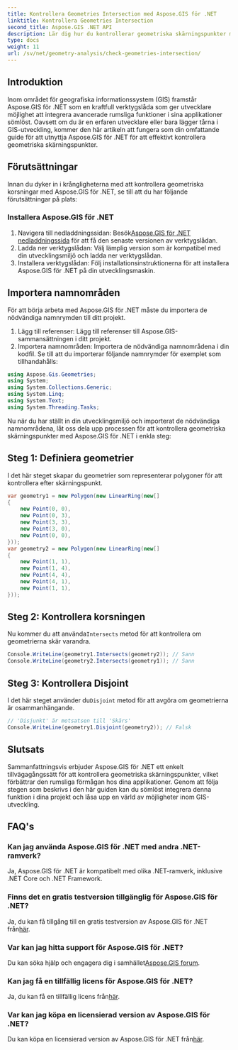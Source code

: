 ```yaml
---
title: Kontrollera Geometries Intersection med Aspose.GIS för .NET
linktitle: Kontrollera Geometries Intersection
second_title: Aspose.GIS .NET API
description: Lär dig hur du kontrollerar geometriska skärningspunkter med Aspose.GIS för .NET med steg-för-steg-vägledning. Förbättra din GIS-utveckling utan ansträngning.
type: docs
weight: 11
url: /sv/net/geometry-analysis/check-geometries-intersection/
---
```

## Introduktion
Inom området för geografiska informationssystem (GIS) framstår Aspose.GIS för .NET som en kraftfull verktygslåda som ger utvecklare möjlighet att integrera avancerade rumsliga funktioner i sina applikationer sömlöst. Oavsett om du är en erfaren utvecklare eller bara lägger tårna i GIS-utveckling, kommer den här artikeln att fungera som din omfattande guide för att utnyttja Aspose.GIS för .NET för att effektivt kontrollera geometriska skärningspunkter.
## Förutsättningar
Innan du dyker in i krångligheterna med att kontrollera geometriska korsningar med Aspose.GIS för .NET, se till att du har följande förutsättningar på plats:
### Installera Aspose.GIS för .NET
1.  Navigera till nedladdningssidan: Besök[Aspose.GIS för .NET nedladdningssida](https://releases.aspose.com/gis/net/) för att få den senaste versionen av verktygslådan.
2. Ladda ner verktygslådan: Välj lämplig version som är kompatibel med din utvecklingsmiljö och ladda ner verktygslådan.
3. Installera verktygslådan: Följ installationsinstruktionerna för att installera Aspose.GIS för .NET på din utvecklingsmaskin.

## Importera namnområden
För att börja arbeta med Aspose.GIS för .NET måste du importera de nödvändiga namnrymden till ditt projekt.
1. Lägg till referenser: Lägg till referenser till Aspose.GIS-sammansättningen i ditt projekt.
2. Importera namnområden: Importera de nödvändiga namnområdena i din kodfil. Se till att du importerar följande namnrymder för exemplet som tillhandahålls:
```csharp
using Aspose.Gis.Geometries;
using System;
using System.Collections.Generic;
using System.Linq;
using System.Text;
using System.Threading.Tasks;
```

Nu när du har ställt in din utvecklingsmiljö och importerat de nödvändiga namnområdena, låt oss dela upp processen för att kontrollera geometriska skärningspunkter med Aspose.GIS för .NET i enkla steg:
## Steg 1: Definiera geometrier
I det här steget skapar du geometrier som representerar polygoner för att kontrollera efter skärningspunkt.
```csharp
var geometry1 = new Polygon(new LinearRing(new[]
{
    new Point(0, 0),
    new Point(0, 3),
    new Point(3, 3),
    new Point(3, 0),
    new Point(0, 0),
}));
var geometry2 = new Polygon(new LinearRing(new[]
{
    new Point(1, 1),
    new Point(1, 4),
    new Point(4, 4),
    new Point(4, 1),
    new Point(1, 1),
}));
```
## Steg 2: Kontrollera korsningen
 Nu kommer du att använda`Intersects` metod för att kontrollera om geometrierna skär varandra.
```csharp
Console.WriteLine(geometry1.Intersects(geometry2)); // Sann
Console.WriteLine(geometry2.Intersects(geometry1)); // Sann
```
## Steg 3: Kontrollera Disjoint
 I det här steget använder du`Disjoint` metod för att avgöra om geometrierna är osammanhängande.
```csharp
// 'Disjunkt' är motsatsen till 'Skärs'
Console.WriteLine(geometry1.Disjoint(geometry2)); // Falsk
```

## Slutsats
Sammanfattningsvis erbjuder Aspose.GIS för .NET ett enkelt tillvägagångssätt för att kontrollera geometriska skärningspunkter, vilket förbättrar den rumsliga förmågan hos dina applikationer. Genom att följa stegen som beskrivs i den här guiden kan du sömlöst integrera denna funktion i dina projekt och låsa upp en värld av möjligheter inom GIS-utveckling.
## FAQ's
### Kan jag använda Aspose.GIS för .NET med andra .NET-ramverk?
Ja, Aspose.GIS för .NET är kompatibelt med olika .NET-ramverk, inklusive .NET Core och .NET Framework.
### Finns det en gratis testversion tillgänglig för Aspose.GIS för .NET?
 Ja, du kan få tillgång till en gratis testversion av Aspose.GIS för .NET från[här](https://releases.aspose.com/).
### Var kan jag hitta support för Aspose.GIS för .NET?
 Du kan söka hjälp och engagera dig i samhället[Aspose.GIS forum](https://forum.aspose.com/c/gis/33).
### Kan jag få en tillfällig licens för Aspose.GIS för .NET?
 Ja, du kan få en tillfällig licens från[här](https://purchase.aspose.com/temporary-license/).
### Var kan jag köpa en licensierad version av Aspose.GIS för .NET?
 Du kan köpa en licensierad version av Aspose.GIS för .NET från[här](https://purchase.aspose.com/buy).